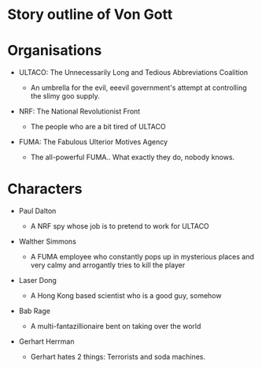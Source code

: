 Story outline of Von Gott
====

# Organisations
- ULTACO: The Unnecessarily Long and Tedious Abbreviations Coalition
  - An umbrella for the evil, eeevil government's attempt at controlling the slimy goo supply.

- NRF: The National Revolutionist Front
  - The people who are a bit tired of ULTACO

- FUMA: The Fabulous Ulterior Motives Agency 
  - The all-powerful FUMA.. What exactly they do, nobody knows.


# Characters
- Paul Dalton
  - A NRF spy whose job is to pretend to work for ULTACO

- Walther Simmons
  - A FUMA employee who constantly pops up in mysterious places and very calmy and arrogantly tries to kill the player

- Laser Dong
  - A Hong Kong based scientist who is a good guy, somehow

- Bab Rage
  - A multi-fantazillionaire bent on taking over the world

- Gerhart Herrman
  - Gerhart hates 2 things: Terrorists and soda machines.
